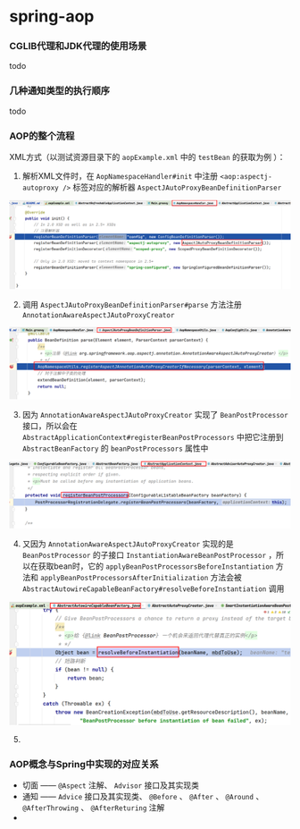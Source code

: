 # spring-aop

### CGLIB代理和JDK代理的使用场景

todo

### 几种通知类型的执行顺序

todo

### AOP的整个流程

XML方式（以测试资源目录下的 `aopExample.xml` 中的 `testBean` 的获取为例 ）：

1. 解析XML文件时，在 `AopNamespaceHandler#init` 中注册 `<aop:aspectj-autoproxy />` 标签对应的解析器 `AspectJAutoProxyBeanDefinitionParser`

![aop#1](resources/2022-03-29_21-19.png)

2. 调用 `AspectJAutoProxyBeanDefinitionParser#parse` 方法注册 `AnnotationAwareAspectJAutoProxyCreator` 

![aop#2](resources/2022-03-29_21-26.png)

3. 因为 `AnnotationAwareAspectJAutoProxyCreator` 实现了 `BeanPostProcessor` 接口，所以会在 `AbstractApplicationContext#registerBeanPostProcessors` 中把它注册到 `AbstractBeanFactory` 的 `beanPostProcessors` 属性中

![aop#3](resources/2022-03-29_21-41.png)

4. 又因为 `AnnotationAwareAspectJAutoProxyCreator` 实现的是 `BeanPostProcessor` 的子接口 `InstantiationAwareBeanPostProcessor` ，所以在获取bean时，它的 `applyBeanPostProcessorsBeforeInstantiation` 方法和 `applyBeanPostProcessorsAfterInitialization` 方法会被 `AbstractAutowireCapableBeanFactory#resolveBeforeInstantiation` 调用

![aop#4](resources/2022-03-29_21-54.png)

5. 

### AOP概念与Spring中实现的对应关系

* 切面 —— `@Aspect` 注解、 `Advisor` 接口及其实现类
* 通知 —— `Advice` 接口及其实现类、 `@Before` 、 `@After` 、 `@Around` 、 `@AfterThrowing` 、 `@AfterReturing` 注解
* 